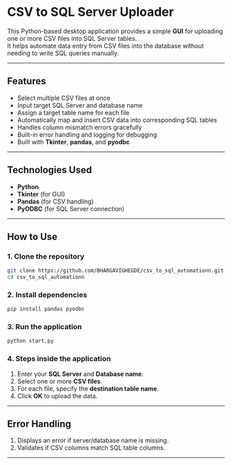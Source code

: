 # CSV to SQL Server Uploader

This Python-based desktop application provides a simple **GUI** for uploading one or more CSV files into SQL Server tables.  
It helps automate data entry from CSV files into the database without needing to write SQL queries manually.

---

## Features
- Select multiple CSV files at once  
- Input target SQL Server and database name  
- Assign a target table name for each file  
- Automatically map and insert CSV data into corresponding SQL tables  
- Handles column mismatch errors gracefully  
- Built-in error handling and logging for debugging  
- Built with **Tkinter**, **pandas**, and **pyodbc**  

---

##  Technologies Used
- **Python**  
- **Tkinter** (for GUI)  
- **Pandas** (for CSV handling)  
- **PyODBC** (for SQL Server connection)  

---

##  How to Use

### 1. Clone the repository
```bash
git clone https://github.com/BHARGAVIGHEGDE/csv_to_sql_automationn.git
cd csv_to_sql_automationn
```

### 2. Install dependencies
```bash
pip install pandas pyodbc
```

### 3. Run the application
```bash
python start.py
```

### 4. Steps inside the application
1. Enter your **SQL Server** and **Database name**.  
2. Select one or more **CSV files**.  
3. For each file, specify the **destination table name**.  
4. Click **OK** to upload the data.  

---

##  Error Handling
1. Displays an error if server/database name is missing.  
2. Validates if CSV columns match SQL table columns.  

---
  

